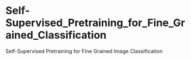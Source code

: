 # Self-Supervised_Pretraining_for_Fine_Grained_Classification
Self-Supervised Pretraining for Fine Grained Image Classification
